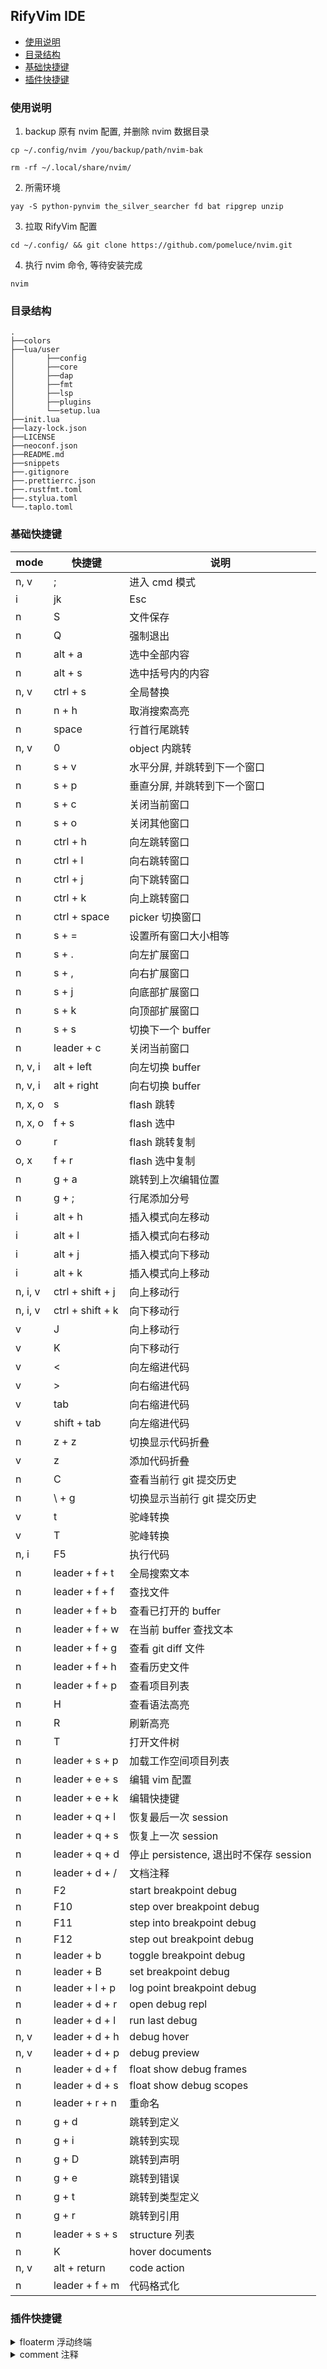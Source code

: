 ## RifyVim IDE

<!-- markdown-toc GFM -->

* [使用说明](#使用说明)
* [目录结构](#目录结构)
* [基础快捷键](#基础快捷键)
* [插件快捷键](#插件快捷键)

<!-- markdown-toc -->

### 使用说明

1. backup 原有 nvim 配置, 并删除 nvim 数据目录

```
cp ~/.config/nvim /you/backup/path/nvim-bak

rm -rf ~/.local/share/nvim/
```

2. 所需环境

```
yay -S python-pynvim the_silver_searcher fd bat ripgrep unzip
```

3. 拉取 RifyVim 配置

```shell
cd ~/.config/ && git clone https://github.com/pomeluce/nvim.git
```

4. 执行 nvim 命令, 等待安装完成

```
nvim
```

### 目录结构

```
.
├──colors
├──lua/user
│       ├──config
│       ├──core
│       ├──dap
│       ├──fmt
│       ├──lsp
│       ├──plugins
│       └──setup.lua
├──init.lua
├──lazy-lock.json
├──LICENSE
├──neoconf.json
├──README.md
├──snippets
├──.gitignore
├──.prettierrc.json
├──.rustfmt.toml
├──.stylua.toml
└──.taplo.toml
```

### 基础快捷键

| mode    | 快捷键           | 说明                                   |
| ------- | ---------------- | -------------------------------------- |
| n, v    | ;                | 进入 cmd 模式                          |
| i       | jk               | Esc                                    |
| n       | S                | 文件保存                               |
| n       | Q                | 强制退出                               |
| n       | alt + a          | 选中全部内容                           |
| n       | alt + s          | 选中括号内的内容                       |
| n, v    | ctrl + s         | 全局替换                               |
| n       | n + h            | 取消搜索高亮                           |
| n       | space            | 行首行尾跳转                           |
| n, v    | 0                | object 内跳转                          |
| n       | s + v            | 水平分屏, 并跳转到下一个窗口           |
| n       | s + p            | 垂直分屏, 并跳转到下一个窗口           |
| n       | s + c            | 关闭当前窗口                           |
| n       | s + o            | 关闭其他窗口                           |
| n       | ctrl + h         | 向左跳转窗口                           |
| n       | ctrl + l         | 向右跳转窗口                           |
| n       | ctrl + j         | 向下跳转窗口                           |
| n       | ctrl + k         | 向上跳转窗口                           |
| n       | ctrl + space     | picker 切换窗口                        |
| n       | s + =            | 设置所有窗口大小相等                   |
| n       | s + .            | 向左扩展窗口                           |
| n       | s + ,            | 向右扩展窗口                           |
| n       | s + j            | 向底部扩展窗口                         |
| n       | s + k            | 向顶部扩展窗口                         |
| n       | s + s            | 切换下一个 buffer                      |
| n       | leader + c       | 关闭当前窗口                           |
| n, v, i | alt + left       | 向左切换 buffer                        |
| n, v, i | alt + right      | 向右切换 buffer                        |
| n, x, o | s                | flash 跳转                             |
| n, x, o | f + s            | flash 选中                             |
| o       | r                | flash 跳转复制                         |
| o, x    | f + r            | flash 选中复制                         |
| n       | g + a            | 跳转到上次编辑位置                     |
| n       | g + ;            | 行尾添加分号                           |
| i       | alt + h          | 插入模式向左移动                       |
| i       | alt + l          | 插入模式向右移动                       |
| i       | alt + j          | 插入模式向下移动                       |
| i       | alt + k          | 插入模式向上移动                       |
| n, i, v | ctrl + shift + j | 向上移动行                             |
| n, i, v | ctrl + shift + k | 向下移动行                             |
| v       | J                | 向上移动行                             |
| v       | K                | 向下移动行                             |
| v       | <                | 向左缩进代码                           |
| v       | >                | 向右缩进代码                           |
| v       | tab              | 向右缩进代码                           |
| v       | shift + tab      | 向左缩进代码                           |
| n       | z + z            | 切换显示代码折叠                       |
| v       | z                | 添加代码折叠                           |
| n       | C                | 查看当前行 git 提交历史                |
| n       | \ + g            | 切换显示当前行 git 提交历史            |
| v       | t                | 驼峰转换                               |
| v       | T                | 驼峰转换                               |
| n, i    | F5               | 执行代码                               |
| n       | leader + f + t   | 全局搜索文本                           |
| n       | leader + f + f   | 查找文件                               |
| n       | leader + f + b   | 查看已打开的 buffer                    |
| n       | leader + f + w   | 在当前 buffer 查找文本                 |
| n       | leader + f + g   | 查看 git diff 文件                     |
| n       | leader + f + h   | 查看历史文件                           |
| n       | leader + f + p   | 查看项目列表                           |
| n       | H                | 查看语法高亮                           |
| n       | R                | 刷新高亮                               |
| n       | T                | 打开文件树                             |
| n       | leader + s + p   | 加载工作空间项目列表                   |
| n       | leader + e + s   | 编辑 vim 配置                          |
| n       | leader + e + k   | 编辑快捷键                             |
| n       | leader + q + l   | 恢复最后一次 session                   |
| n       | leader + q + s   | 恢复上一次 session                     |
| n       | leader + q + d   | 停止 persistence, 退出时不保存 session |
| n       | leader + d + /   | 文档注释                               |
| n       | F2               | start breakpoint debug                 |
| n       | F10              | step over breakpoint debug             |
| n       | F11              | step into breakpoint debug             |
| n       | F12              | step out breakpoint debug              |
| n       | leader + b       | toggle breakpoint debug                |
| n       | leader + B       | set breakpoint debug                   |
| n       | leader + l + p   | log point breakpoint debug             |
| n       | leader + d + r   | open debug repl                        |
| n       | leader + d + l   | run last debug                         |
| n, v    | leader + d + h   | debug hover                            |
| n, v    | leader + d + p   | debug preview                          |
| n       | leader + d + f   | float show debug frames                |
| n       | leader + d + s   | float show debug scopes                |
| n       | leader + r + n   | 重命名                                 |
| n       | g + d            | 跳转到定义                             |
| n       | g + i            | 跳转到实现                             |
| n       | g + D            | 跳转到声明                             |
| n       | g + e            | 跳转到错误                             |
| n       | g + t            | 跳转到类型定义                         |
| n       | g + r            | 跳转到引用                             |
| n       | leader + s + s   | structure 列表                         |
| n       | K                | hover documents                        |
| n, v    | alt + return     | code action                            |
| n       | leader + f + m   | 代码格式化                             |

### 插件快捷键

<details>
<summary style="cursor: pointer;">floaterm 浮动终端</summary>

| mode | 快捷键   | 说明                   |
| ---- | -------- | ---------------------- |
| n    | ctrl + b | 打开数据库 ui          |
| n    | ctrl + p | 打开 ranger 文件管理器 |
| n    | ctrl + t | 打开浮动终端           |

</details>

<details>
<summary style="cursor: pointer;">comment 注释</summary>

| mode  | 快捷键              | 说明     |
| ----- | ------------------- | -------- |
| n, v  | leader + /          | 单行注释 |
| n , v | leader + leader + / | 多行注释 |

</details>
